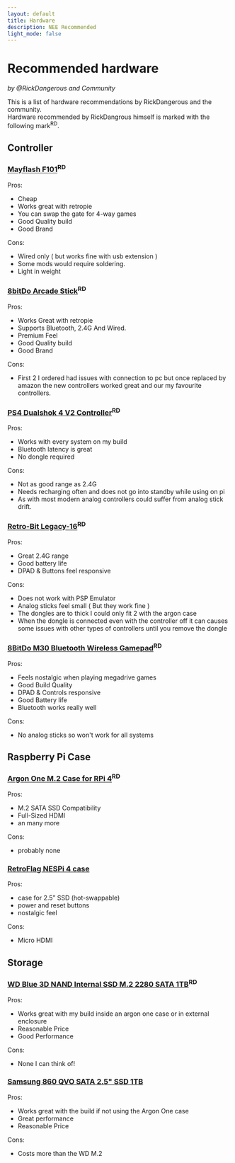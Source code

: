 ```yaml
---
layout: default
title: Hardware
description: NEE Recommended
light_mode: false
---
```


# Recommended hardware
_by @RickDangerous and Community_

This is a list of hardware recommendations by RickDangerous and the community.  
Hardware recommended by RickDangrous himself is marked with the following mark<sup>RD</sup>.

## Controller

### [Mayflash F101](https://www.mayflash.com/product/showproduct.php?id=32)<sup>RD</sup>

Pros:  
- Cheap
- Works great with retropie
- You can swap the gate for 4-way games
- Good Quality build
- Good Brand

Cons:  
- Wired only ( but works fine with usb extension )
- Some mods would require soldering.
- Light in weight

### [8bitDo Arcade Stick](https://www.8bitdo.com/arcade-stick/)<sup>RD</sup>

Pros:
- Works Great with retropie
- Supports Bluetooth, 2.4G And Wired.
- Premium Feel
- Good Quality build
- Good Brand

Cons:
- First 2 I ordered had issues with connection to pc 
but once replaced by amazon the new controllers worked great and our my favourite
controllers.

### [PS4 Dualshok 4 V2 Controller](https://www.playstation.com/en-us/accessories/dualshock-4-wireless-controller/)<sup>RD</sup>

Pros:
- Works with every system on my build
- Bluetooth latency is great
- No dongle required

Cons:
- Not as good range as 2.4G
- Needs recharging often and does not go into standby while using on pi
- As with most modern analog controllers could suffer from analog stick drift.

### [Retro-Bit Legacy-16](http://retro-bit.com/legacy16)<sup>RD</sup>

Pros:
- Great 2.4G range
- Good battery life 
- DPAD & Buttons feel responsive

Cons:
- Does not work with PSP Emulator
- Analog sticks feel small ( But they work fine )
- The dongles are to thick I could only fit 2 with the argon case
- When the dongle is connected even with the controller off it can causes some issues with other types of controllers until you remove the dongle

### [8BitDo M30 Bluetooth Wireless Gamepad](https://www.8bitdo.com/m30/)<sup>RD</sup>

Pros:
- Feels nostalgic when playing megadrive games
- Good Build Quality
- DPAD & Controls responsive
- Good Battery life
- Bluetooth works really well

Cons:
- No analog sticks so won't work for all systems

## Raspberry Pi Case

### [Argon One M.2 Case for RPi 4](https://www.argon40.com/argon-one-m-2-case-for-raspberry-pi-4.html)<sup>RD</sup>

Pros:
- M.2 SATA SSD Compatibility
- Full-Sized HDMI
- an many more

Cons:
- probably none

### [RetroFlag NESPi 4 case](https://retroflag.com/nespi-4-case.html)

Pros:
- case for 2.5” SSD (hot-swappable)
- power and reset buttons
- nostalgic feel

Cons:
- Micro HDMI

## Storage

### [WD Blue 3D NAND Internal SSD M.2 2280 SATA 1TB](https://www.westerndigital.com/products/internal-drives/wd-blue-sata-m-2-ssd)<sup>RD</sup>

Pros:
- Works great with my build 
inside an argon one case or in external enclosure
- Reasonable Price
- Good Performance 

Cons:
- None I can think of!

### [Samsung 860 QVO SATA 2.5" SSD 1TB](https://www.samsung.com/us/computing/memory-storage/solid-state-drives/ssd-860-qvo-2-5-sata-iii-1tb-mz-76q1t0b-am/)

Pros:
- Works great with the build if not using the Argon One case
- Great performance
- Reasonable Price

Cons:
- Costs more than the WD M.2
